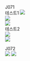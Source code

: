 J071 <br>
테스트1
<img src = "https://github.com/min06150315/Javapgmstudio/blob/main/src/week12/screenshots/J071_1_1.png"> <br>
<img src = "https://github.com/min06150315/Javapgmstudio/blob/main/src/week12/screenshots/J071_1_2.png"> <br>
<img src = "https://github.com/min06150315/Javapgmstudio/blob/main/src/week12/screenshots/J071_1_3.png"> <br>
테스트2 <br>
<img src = "https://github.com/min06150315/Javapgmstudio/blob/main/src/week12/screenshots/J071_2_1.png"> <br>
<img src = "https://github.com/min06150315/Javapgmstudio/blob/main/src/week12/screenshots/J071_2_2.png">

J072 <br>
<img src = "https://github.com/min06150315/Javapgmstudio/blob/main/src/week12/screenshots/J072_1.png">
<img src = "https://github.com/min06150315/Javapgmstudio/blob/main/src/week12/screenshots/J072_2.png">
